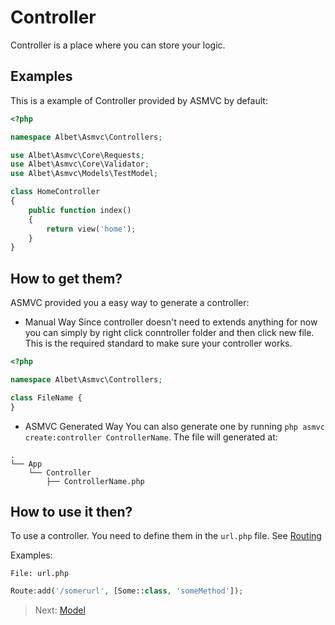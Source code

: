 # Controller

Controller is a place where you can store your logic.

## Examples

This is a example of Controller provided by ASMVC by default:

```php
<?php

namespace Albet\Asmvc\Controllers;

use Albet\Asmvc\Core\Requests;
use Albet\Asmvc\Core\Validator;
use Albet\Asmvc\Models\TestModel;

class HomeController
{
    public function index()
    {
        return view('home');
    }
}
```

## How to get them?

ASMVC provided you a easy way to generate a controller:

- Manual Way
  Since controller doesn't need to extends anything for now you can simply by right click conntroller folder and then click new file.
  This is the required standard to make sure your controller works.

```php
<?php

namespace Albet\Asmvc\Controllers;

class FileName {
}

```

- ASMVC Generated Way
  You can also generate one by running `php asmvc create:controller ControllerName`.
  The file will generated at:

```text
.
└── App
    └── Controller
        ├── ControllerName.php
```

## How to use it then?

To use a controller. You need to define them in the `url.php` file. See [Routing](routing.md)

Examples:

`File: url.php`

```php
Route:add('/somerurl', [Some::class, 'someMethod']);
```

> Next: [Model](model.md)
